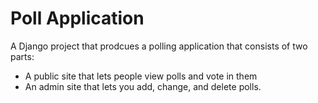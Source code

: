 # Poll Application

   A Django project that prodcues a polling application that consists of two parts: 
   - A public site that lets people view polls and vote in them
   - An admin site that lets you add, change, and delete polls.
